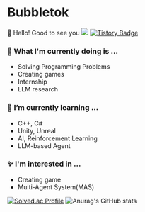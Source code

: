 # Bubbletok
👋 Hello! Good to see you
![](https://komarev.com/ghpvc/?username=your-github-username)
[![Tistory Badge](https://img.shields.io/badge/Tistory-000000?style=flat-square&logo=Tistory&link=https://trypro329.tistory.com)](https://trypro329.tistory.com)

### 🔭 What I'm currently doing is ...
  - Solving Programming Problems
  - Creating games
  - Internship
  - LLM research
### 🌱 I’m currently learning ...
  - C++, C#
  - Unity, Unreal
  - AI, Reinforcement Learning
  - LLM-based Agent
### ✨ l'm interested in ...
  - Creating game
  - Multi-Agent System(MAS)

[![Solved.ac Profile](http://mazassumnida.wtf/api/generate_badge?boj=ghdthd123)](https://solved.ac/ghdthd123)
![Anurag's GitHub stats](https://github-readme-stats.vercel.app/api?username=bubbletok\&include_all_commits=true)


[//]: <[![Hits](https://hits.seeyoufarm.com/api/count/incr/badge.svg?url=https%3A%2F%2Fgithub.com%2Fbubbletok&count_bg=%230092FF&title_bg=%233CBDFF&icon=jenkins.svg&icon_color=%230E0E0E&title=Today%2FTotal&edge_flat=false)](https://hits.seeyoufarm.com)>
